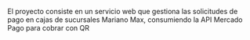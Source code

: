 El proyecto consiste en un servicio web que gestiona las solicitudes de pago en cajas de sucursales Mariano Max, consumiendo la API Mercado Pago para cobrar con QR
